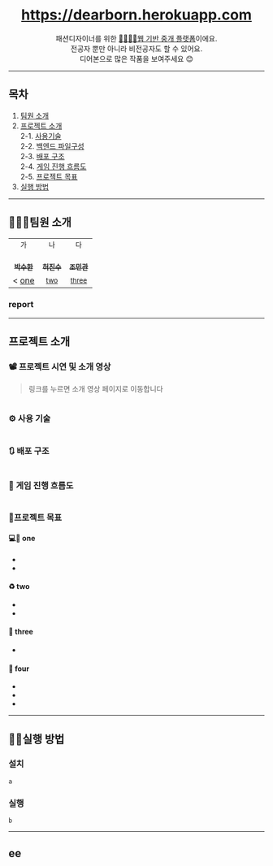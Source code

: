 <p align='middle'>


<h1 align='middle'><a href='https://dearborn.herokuapp.com'>https://dearborn.herokuapp.com</a></h1>
<p align='middle'>
패션디자이너를 위한 <u>🙆‍♂️🙅‍♀️웹 기반 중개 플랫폼</u>이에요.<br>
 전공자 뿐만 아니라 비전공자도 할 수 있어요.<br>
디어본으로 많은 작품을 보여주세요 😊
</p>

---

## 목차

1. [팀원 소개](#팀원-소개)
2. [프로젝트 소개](#프로젝트-소개)  
   2-1. [사용기술](#-사용-기술)  
   2-2. [백엔드 파일구성](#-Backend)  
   2-3. [배포 구조](#-배포-구조)  
   2-4. [게임 진행 흐름도](#-게임-진행-흐름도)  
   2-5. [프로젝트 목표](#프로젝트-목표)
3. [실행 방법](#실행-방법)

---

## 👨‍👨‍👧팀원 소개

<table>
  <tr>
  <td align="center">
  <sub>
    가
  </sub>
  </td>
  <td align="center">
  <sub>
    나
  </sub>
  </td>
  <td align="center">
  <sub>
    다
  </sub>
  </td>
  </tr>
  <tr>
    <td align="center"><a href="https://github.com/VIXXPARK"><br /><sub><b>박수한</b></sub></a><br /></td>
    <td align="center"><a href="https://github.com/HJinS"><br /><sub><b>허진수</b></sub></a><br /></td>
    <td align="center"><a href="https://github.com/Pazbear"><br /><sub><b>조민관</b></sub></a><br /></td>
  </tr>
    <tr>
  <td align="center">
    <
    <a href="">one</a></sub>
  </td>
  <td align="center">
    <sub>
    <a href="">two</a>
    </sub>
  </td>
  <td align="center">
    <sub>
    <a href="">three</a></sub>
  </td>
  </tr>
</table>

### report


---

## 프로젝트 소개

### 📽 프로젝트 시연 및 소개 영상

> 링크를 누르면 소개 영상 페이지로 이동합니다

<p align='middle'><a href='' align='middle'><img src='' /></a></p>

### ⚙ 사용 기술

<p align='middle'><a href=''><img src='' /></a></p>

### 🔃 배포 구조

<p align='middle'><a href=''><img src='' /></a></p>

### 🔄 게임 진행 흐름도

>   
> 

<p align='middle'><a href=''><img src='' /></a></p>

### 📌프로젝트 목표

#### 💻🤳 one

- 
- 

#### ♻ two

- 
- 

#### 💪 three

- 

#### 🌈 four

- 
- 
- 

---

## 👨‍💻실행 방법

>   
> 

### 설치

```shell
a
```

### 실행

```shell
b
```

---

## ee

